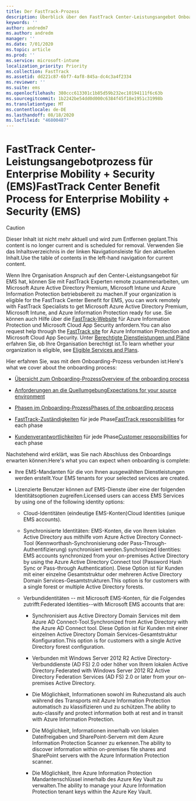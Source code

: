 ```yaml
---
title: Der FastTrack-Prozess
description: Überblick über den FastTrack Center-Leistungsangebot Onboarding Prozess
keywords: ''
author: andredm7
ms.author: andredm
manager: ''
ms.date: 7/01/2020
ms.topic: article
ms.prod: ''
ms.service: microsoft-intune
localization_priority: Priority
ms.collection: FastTrack
ms.assetid: dd221c87-6bf7-4af8-845a-dc4c3a4f2334
ms.reviewer: ''
ms.suite: ems
ms.openlocfilehash: 380ccc613301c1b85d59b232ec10194111f6c63b
ms.sourcegitcommit: 1b2242be54dd0d000c6384f45f18e1951c31998b
ms.translationtype: MT
ms.contentlocale: de-DE
ms.lasthandoff: 08/18/2020
ms.locfileid: "46800487"
---
```

# <a name="fasttrack-center-benefit-process-for-enterprise-mobility--security-ems"></a><span data-ttu-id="2ebc2-103">FastTrack Center-Leistungsangebotprozess für Enterprise Mobility + Security (EMS)</span><span class="sxs-lookup"><span data-stu-id="2ebc2-103">FastTrack Center Benefit Process for Enterprise Mobility + Security (EMS)</span></span>

> [!CAUTION]
> <span data-ttu-id="2ebc2-104">Dieser Inhalt ist nicht mehr aktuell und wird zum Entfernen geplant.</span><span class="sxs-lookup"><span data-stu-id="2ebc2-104">This content is no longer current and is scheduled for removal.</span></span> <span data-ttu-id="2ebc2-105">Verwenden Sie das Inhaltsverzeichnis in der linken Navigationsleiste für den aktuellen Inhalt.</span><span class="sxs-lookup"><span data-stu-id="2ebc2-105">Use the table of contents in the left-hand navigation for current content.</span></span>

<span data-ttu-id="2ebc2-106">Wenn Ihre Organisation Anspruch auf den Center-Leistungsangebot für EMS hat, können Sie mit FastTrack Experten remote zusammenarbeiten, um Microsoft Azure Active Directory Premium, Microsoft Intune und Azure Information Protection betriebsbereit zu machen.</span><span class="sxs-lookup"><span data-stu-id="2ebc2-106">If your organization is eligible for the FastTrack Center Benefit for EMS, you can work remotely with FastTrack Specialists to get Microsoft Azure Active Directory Premium, Microsoft Intune, and Azure Information Protection ready for use.</span></span> <span data-ttu-id="2ebc2-107">Sie können auch Hilfe über die [FastTrack-Website](https://www.microsoft.com/fasttrack/microsoft-365/ems) für Azure Information Protection und Microsoft Cloud App Security anfordern.</span><span class="sxs-lookup"><span data-stu-id="2ebc2-107">You can also request help through the [FastTrack site](https://www.microsoft.com/fasttrack/microsoft-365/ems) for Azure Information Protection and Microsoft Cloud App Security.</span></span> <span data-ttu-id="2ebc2-108">Unter [Berechtigte Dienstleistungen und Pläne](M365-eligible-services-and-plans.md) erfahren Sie, ob Ihre Organisation berechtigt ist.</span><span class="sxs-lookup"><span data-stu-id="2ebc2-108">To learn whether your organization is eligible, see [Eligible Services and Plans](M365-eligible-services-and-plans.md).</span></span>


<span data-ttu-id="2ebc2-109">Hier erfahren Sie, was mit dem Onboarding-Prozess verbunden ist:</span><span class="sxs-lookup"><span data-stu-id="2ebc2-109">Here's what we cover about the onboarding process:</span></span>

-   [<span data-ttu-id="2ebc2-110">Übersicht zum Onboarding-Prozess</span><span class="sxs-lookup"><span data-stu-id="2ebc2-110">Overview of the onboarding process</span></span>](EMS-fasttrack-benefit-overview.md)

-   [<span data-ttu-id="2ebc2-111">Anforderungen an die Quellumgebung</span><span class="sxs-lookup"><span data-stu-id="2ebc2-111">Expectations for your source environment</span></span>](EMS-source-environment-expectations.md)

-   [<span data-ttu-id="2ebc2-112">Phasen im Onboarding-Prozess</span><span class="sxs-lookup"><span data-stu-id="2ebc2-112">Phases of the onboarding process</span></span>](EMS-onboarding-phases.md)

-   <span data-ttu-id="2ebc2-113">[FastTrack-Zuständigkeiten](EMS-fasttrack-responsibilities.md) für jede Phase</span><span class="sxs-lookup"><span data-stu-id="2ebc2-113">[FastTrack responsibilities](EMS-fasttrack-responsibilities.md) for each phase</span></span>

-   <span data-ttu-id="2ebc2-114">[Kundenverantwortlichkeiten](EMS-your-responsibilities.md) für jede Phase</span><span class="sxs-lookup"><span data-stu-id="2ebc2-114">[Customer responsibilities](EMS-your-responsibilities.md) for each phase</span></span>

<span data-ttu-id="2ebc2-115">Nachstehend wird erklärt, was Sie nach Abschluss des Onboardings erwarten können:</span><span class="sxs-lookup"><span data-stu-id="2ebc2-115">Here's what you can expect when onboarding is complete:</span></span>

-   <span data-ttu-id="2ebc2-116">Ihre EMS-Mandanten für die von Ihnen ausgewählten Dienstleistungen werden erstellt.</span><span class="sxs-lookup"><span data-stu-id="2ebc2-116">Your EMS tenants for your selected services are created.</span></span>

-   <span data-ttu-id="2ebc2-117">Lizenzierte Benutzer können auf EMS-Dienste über eine der folgenden Identitätsoptionen zugreifen:</span><span class="sxs-lookup"><span data-stu-id="2ebc2-117">Licensed users can access EMS Services by using one of the following identity options:</span></span>

    -   <span data-ttu-id="2ebc2-118">Cloud-Identitäten (eindeutige EMS-Konten)</span><span class="sxs-lookup"><span data-stu-id="2ebc2-118">Cloud Identities (unique EMS accounts).</span></span>

    -   <span data-ttu-id="2ebc2-119">Synchronisierte Identitäten: EMS-Konten, die von Ihrem lokalen Active Directory aus mithilfe vom Azure Active Directory Connect-Tool (Kennworthash-Synchronisierung oder Pass-Through-Authentifizierung) synchronisiert werden.</span><span class="sxs-lookup"><span data-stu-id="2ebc2-119">Synchronized Identities: EMS accounts synchronized from your on-premises Active Directory by using the Azure Active Directory Connect tool (Password Hash Sync or Pass-through Authentication).</span></span> <span data-ttu-id="2ebc2-120">Diese Option ist für Kunden mit einer einzelne Gesamtstruktur oder mehreren Active Directory Domain Services-Gesamtstrukturen.</span><span class="sxs-lookup"><span data-stu-id="2ebc2-120">This option is for customers with a single forest or multiple Active Directory forests.</span></span>

    -   <span data-ttu-id="2ebc2-121">Verbundidentitäten -- mit Microsoft EMS-Konten, für die Folgendes zutrifft:</span><span class="sxs-lookup"><span data-stu-id="2ebc2-121">Federated Identities--with Microsoft EMS accounts that are:</span></span>

        -   <span data-ttu-id="2ebc2-122">Synchronisiert aus Active Directory Domain Services mit dem Azure AD Connect-Tool.</span><span class="sxs-lookup"><span data-stu-id="2ebc2-122">Synchronized from Active Directory with the Azure AD Connect tool.</span></span> <span data-ttu-id="2ebc2-123">Diese Option ist für Kunden mit einer einzelnen Active Directory Domain Services-Gesamtstruktur Konfiguration.</span><span class="sxs-lookup"><span data-stu-id="2ebc2-123">This option is for customers with a single Active Directory forest configuration.</span></span>

        -   <span data-ttu-id="2ebc2-124">Verbunden mit Windows Server 2012 R2 Active Directory-Verbunddienste (AD FS) 2.0 oder höher von Ihrem lokalen Active Directory.</span><span class="sxs-lookup"><span data-stu-id="2ebc2-124">Federated with Windows Server 2012 R2 Active Directory Federation Services (AD FS) 2.0 or later from your on-premises Active Directory.</span></span>

        -   <span data-ttu-id="2ebc2-125">Die Möglichkeit, Informationen sowohl im Ruhezustand als auch während des Transports mit Azure Information Protection automatisch zu klassifizieren und zu schützen.</span><span class="sxs-lookup"><span data-stu-id="2ebc2-125">The ability to auto-classify and protect information both at rest and in transit with Azure Information Protection.</span></span> 

        -   <span data-ttu-id="2ebc2-126">Die Möglichkeit, Informationen innerhalb von lokalen Dateifreigaben und SharePoint-Servern mit dem Azure Information Protection Scanner zu erkennen.</span><span class="sxs-lookup"><span data-stu-id="2ebc2-126">The ability to discover information within on-premises file shares and SharePoint servers with the Azure Information Protection scanner.</span></span> 

        -   <span data-ttu-id="2ebc2-127">Die Möglichkeit, Ihre Azure Information Protection Mandantenschlüssel innerhalb des Azure Key Vault zu verwalten.</span><span class="sxs-lookup"><span data-stu-id="2ebc2-127">The ability to manage your Azure Information Protection tenant keys within the Azure Key Vault.</span></span> 

